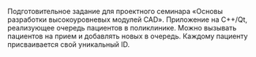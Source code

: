 Подготовительное задание для проектного семинара «Основы разработки высокоуровневых модулей CAD». Приложение на C++/Qt, реализующее очередь пациентов в поликлинике. Можно вызывать пациентов на прием и добавлять новых в очередь. Каждому пациенту присваивается свой уникальный ID.

